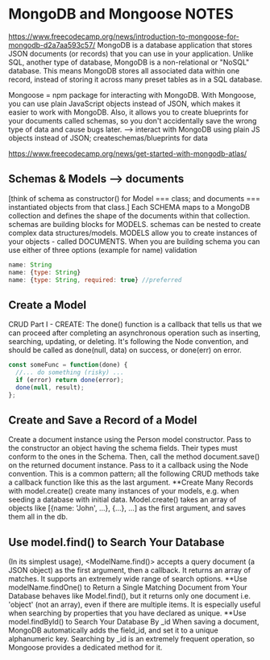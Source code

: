 # MongoDB and Mongoose NOTES

<https://www.freecodecamp.org/news/introduction-to-mongoose-for-mongodb-d2a7aa593c57/>
MongoDB is a database application that stores JSON documents (or records) that you can use in your application.
Unlike SQL, another type of database, MongoDB is a non-relational or "NoSQL" database. This means MongoDB stores all associated data within one record, instead of storing it across many preset tables as in a SQL database.

Mongoose = npm package for interacting with MongoDB.
With Mongoose, you can use plain JavaScript objects instead of JSON, which makes it easier to work with MongoDB.
Also, it allows you to create blueprints for your documents called schemas, so you don't accidentally save the wrong type of data and cause bugs later.
--> interact with MongoDB using plain JS objects instead of JSON; createschemas/blueprints for data

<https://www.freecodecamp.org/news/get-started-with-mongodb-atlas/>

## Schemas & Models --> documents

[think of schema as constructor() for Model === class; and documents === instantiated objects from that class.]
Each SCHEMA maps to a MongoDB collection and defines the shape of the documents within that collection.
schemas are building blocks for MODELS. schemas can be nested to create complex data structures/models.
MODELS allow you to create instances of your objects - called DOCUMENTS.
When you are building schema you can use either of three options (example for name) validation

```js
name: String
name: {type: String}
name: {type: String, required: true} //preferred
```

## Create a Model

CRUD Part I - CREATE:
The done() function is a callback that tells us that we can proceed after completing an asynchronous operation such as inserting, searching, updating, or deleting.
It's following the Node convention, and should be called as done(null, data) on success, or done(err) on error.

```js
const someFunc = function(done) {
  //... do something (risky) ...
  if (error) return done(error);
  done(null, result);
};
```

## Create and Save a Record of a Model

Create a document instance using the Person model constructor. Pass to the constructor an object having the schema fields. Their types must conform to the ones in the Schema.
Then, call the method document.save() on the returned document instance. Pass to it a callback using the Node convention. This is a common pattern; all the following CRUD methods take a callback function like this as the last argument.
**Create Many Records with model.create()
create many instances of your models, e.g. when seeding a database with initial data. Model.create() takes an array of objects like [{name: 'John', ...}, {...}, ...] as the first argument, and saves them all in the db.

## Use model.find() to Search Your Database

(In its simplest usage), <ModelName.find()> accepts a query document (a JSON object) as the first argument, then a callback. It returns an array of matches. It supports an extremely wide range of search options.
**Use modelName.findOne() to Return a Single Matching Document from Your Database
behaves like Model.find(), but it returns only one document i.e. 'object' (not an array), even if there are multiple items. It is especially useful when searching by properties that you have declared as unique.
**Use model.findById() to Search Your Database By _id
When saving a document, MongoDB automatically adds the field_id, and set it to a unique alphanumeric key. Searching by _id is an extremely frequent operation, so Mongoose provides a dedicated method for it.
